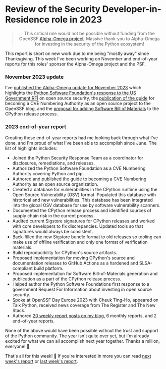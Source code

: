 # Review of the Security Developer-in-Residence role in 2023

<blockquote>
  <center>This critical role would not be possible without funding from the OpenSSF <a href="https://alpha-omega.dev">Alpha-Omega project</a>. Massive thank-you to Alpha-Omega for investing in the security of the Python ecosystem!</center>
</blockquote>

This report is short on new work due to me being "mostly away" since Thanksgiving. This week I've been working on November and end-of-year reports for this roles' sponsor the Alpha-Omega project and the PSF.

### November 2023 update

I've [published the Alpha-Omega update for November 2023](https://github.com/ossf/alpha-omega/blob/main/alpha/engagements/2023/psf/update-2023-11.md)
which highlights the [Python Software Foundation's response to the US Government RFI](https://github.com/ossf/alpha-omega/blob/main/alpha/engagements/2023/psf/update-2023-11.md#highlight-python-software-foundation-response-to-us-government-rfi) on open source security,
the [publication of the guide](https://openssf.org/blog/2023/11/27/openssf-introduces-guide-to-becoming-a-cve-numbering-authority-as-an-open-source-project/) for becoming a CVE Numbering Authority as an open source project to the OpenSSF blog,
and the [proposal for adding Software Bill of Materials](https://discuss.python.org/t/create-and-distribute-software-bill-of-materials-sbom-for-python-artifacts/39293/10) to the CPython release process.

### 2023 end-of-year report

Creating these end-of-year reports had me looking back through what I've done,
and I'm proud of what I've been able to accomplish since June. The list of highlights includes:

* Joined the Python Security Response Team as a coordinator for disclosures, remediations, and releases.
* Authorized the Python Software Foundation as a CVE Numbering Authority covering Python and pip.
* Authored and published the guide to becoming a CVE Numbering Authority as an open source organization.
* Created a database for vulnerabilities in the CPython runtime using the Open Source Vulnerability (OSV) format.
  Populated this database with historical and new vulnerabilities. This database has been integrated into the global
  OSV database for use by software vulnerability scanners.
* Documented the CPython release process and identified sources of supply chain risk in the current process.
* Audited current Sigstore signatures for CPython releases and worked with core developers to fix discrepancies. Updated tools
  so that signatures would always be consistent.
* Back-filled the new Sigstore bundle format to old releases so tooling can make use of offline verification and only one format of verification materials.
* Build reproducibility for CPython's source artifacts.
* Proposed implementation for moving CPython's source and documentation releases to GitHub Actions as a hardened and SLSA-compliant build platform.
* Proposed implementation for Software Bill-of-Materials generation and publication as a part of the CPython release process.
* Helped author the Python Software Foundations first response to a government Request For Information about investing in open source security.
* Spoke at OpenSSF Day Europe 2023 with Cheuk Ting-Ho, appeared on Talk Python, received news coverage from The Register and The New Stack.
* Authored [20 weekly report posts on my blog](https://sethmlarson.dev/blog), 6 monthly reports, and 2 end-of-year reports.

None of the above would have been possible without the trust and support of the Python community.
The year isn't quite over yet, but I'm already excited for what we can all accomplish next year together. Thanks a million, everyone! 💜

That's all for this week! 👋 If you're interested in more you can read [next week's report](https://sethmlarson.dev/security-developer-in-residence-weekly-report-21) or [last week's report](https://sethmlarson.dev/security-developer-in-residence-weekly-report-19).
